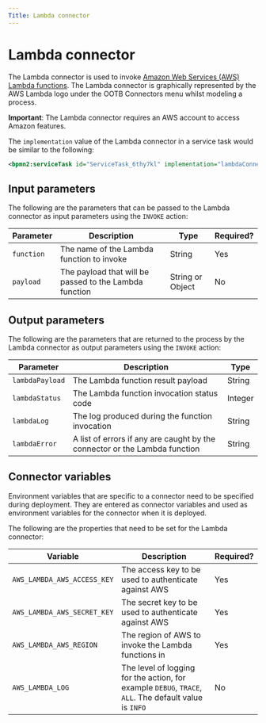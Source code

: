 ```yaml
---
Title: Lambda connector
---
```


# Lambda connector
The Lambda connector is used to invoke [Amazon Web Services (AWS) Lambda functions](https://aws.amazon.com/lambda/). The Lambda connector is graphically represented by the AWS Lambda logo under the OOTB Connectors menu whilst modeling a process. 

**Important**: The Lambda connector requires an AWS account to access Amazon features. 

The `implementation` value of the Lambda connector in a service task would be similar to the following:

```xml
<bpmn2:serviceTask id="ServiceTask_6thy7kl" implementation="lambdaConnector.INVOKE" />
```

## Input parameters
The following are the parameters that can be passed to the Lambda connector as input parameters using the `INVOKE` action:

| Parameter | Description | Type | Required? |
| --------  | ----------- | ---- | --------- |
| `function` | The name of the Lambda function to invoke | String | Yes |
| `payload` | The payload that will be passed to the Lambda function | String or Object | No |

## Output parameters
The following are the parameters that are returned to the process by the Lambda connector as output parameters using the `INVOKE` action:

| Parameter | Description | Type |
| --------  | ----------- | ---- |
| `lambdaPayload` | The Lambda function result payload | String |
| `lambdaStatus` | The Lambda function invocation status code | Integer |
| `lambdaLog` | The log produced during the function invocation | String |
| `lambdaError` | A list of errors if any are caught by the connector or the Lambda function | String |

## Connector variables
Environment variables that are specific to a connector need to be specified during deployment. They are entered as connector variables and used as environment variables for the connector when it is deployed. 

The following are the properties that need to be set for the Lambda connector: 

| Variable | Description | Required? |
| -------- | ----------- | --------- |
| `AWS_LAMBDA_AWS_ACCESS_KEY` | The access key to be used to authenticate against AWS | Yes |
| `AWS_LAMBDA_AWS_SECRET_KEY` | The secret key to be used to authenticate against AWS | Yes |
| `AWS_LAMBDA_AWS_REGION` | The region of AWS to invoke the Lambda functions in | Yes | 
| `AWS_LAMBDA_LOG` | The level of logging for the action, for example `DEBUG`, `TRACE`, `ALL`. The default value is `INFO` | No |